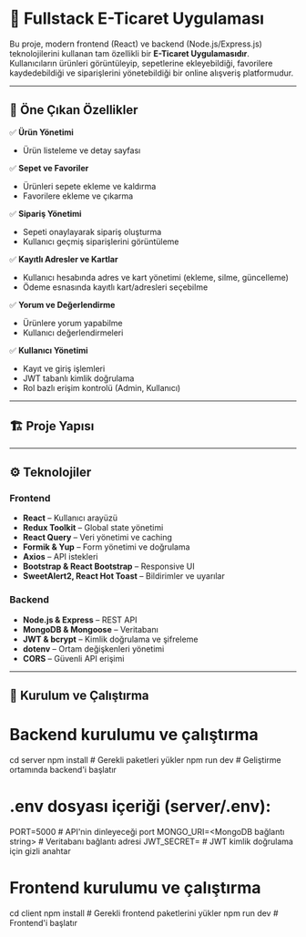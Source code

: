 # 🛒 Fullstack E-Ticaret Uygulaması

Bu proje, modern frontend (React) ve backend (Node.js/Express.js) teknolojilerini kullanan tam özellikli bir **E-Ticaret Uygulamasıdır**. Kullanıcıların ürünleri görüntüleyip, sepetlerine ekleyebildiği, favorilere kaydedebildiği ve siparişlerini yönetebildiği bir online alışveriş platformudur.

---

## 🌟 Öne Çıkan Özellikler

✅ **Ürün Yönetimi**  
- Ürün listeleme ve detay sayfası  

✅ **Sepet ve Favoriler**  
- Ürünleri sepete ekleme ve kaldırma  
- Favorilere ekleme ve çıkarma  

✅ **Sipariş Yönetimi**  
- Sepeti onaylayarak sipariş oluşturma  
- Kullanıcı geçmiş siparişlerini görüntüleme  

✅ **Kayıtlı Adresler ve Kartlar**  
- Kullanıcı hesabında adres ve kart yönetimi (ekleme, silme, güncelleme)  
- Ödeme esnasında kayıtlı kart/adresleri seçebilme  

✅ **Yorum ve Değerlendirme**  
- Ürünlere yorum yapabilme  
- Kullanıcı değerlendirmeleri  

✅ **Kullanıcı Yönetimi**  
- Kayıt ve giriş işlemleri  
- JWT tabanlı kimlik doğrulama  
- Rol bazlı erişim kontrolü (Admin, Kullanıcı)

---

## 🏗️ Proje Yapısı
---

## ⚙️ Teknolojiler

### Frontend
- **React** – Kullanıcı arayüzü
- **Redux Toolkit** – Global state yönetimi
- **React Query** – Veri yönetimi ve caching
- **Formik & Yup** – Form yönetimi ve doğrulama
- **Axios** – API istekleri
- **Bootstrap & React Bootstrap** – Responsive UI
- **SweetAlert2, React Hot Toast** – Bildirimler ve uyarılar

### Backend
- **Node.js & Express** – REST API
- **MongoDB & Mongoose** – Veritabanı
- **JWT & bcrypt** – Kimlik doğrulama ve şifreleme
- **dotenv** – Ortam değişkenleri yönetimi
- **CORS** – Güvenli API erişimi

---

## 🚀 Kurulum ve Çalıştırma

# Backend kurulumu ve çalıştırma
cd server
npm install             # Gerekli paketleri yükler
npm run dev             # Geliştirme ortamında backend'i başlatır

# .env dosyası içeriği (server/.env):
PORT=5000               # API'nin dinleyeceği port
MONGO_URI=<MongoDB bağlantı string>  # Veritabanı bağlantı adresi
JWT_SECRET=<gizli anahtar>           # JWT kimlik doğrulama için gizli anahtar

# Frontend kurulumu ve çalıştırma
cd client
npm install             # Gerekli frontend paketlerini yükler
npm run dev             # Frontend'i başlatır
